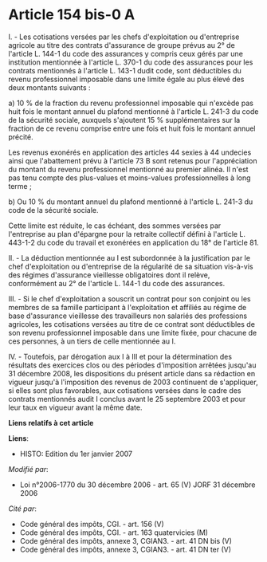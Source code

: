 # Article 154 bis-0 A

I. - Les cotisations versées par les chefs d'exploitation ou d'entreprise agricole au titre des contrats d'assurance de
groupe prévus au 2° de l'article L. 144-1 du code des assurances y compris ceux gérés par une institution mentionnée à
l'article L. 370-1 du code des assurances pour les contrats mentionnés à l'article L. 143-1 dudit code, sont déductibles du
revenu professionnel imposable dans une limite égale au plus élevé des deux montants suivants :

a) 10 % de la fraction du revenu professionnel imposable qui n'excède pas huit fois le montant annuel du plafond mentionné à
l'article L. 241-3 du code de la sécurité sociale, auxquels s'ajoutent 15 % supplémentaires sur la fraction de ce revenu
comprise entre une fois et huit fois le montant annuel précité.

Les revenus exonérés en application des articles 44 sexies à 44 undecies ainsi que l'abattement prévu à l'article 73 B sont
retenus pour l'appréciation du montant du revenu professionnel mentionné au premier alinéa. Il n'est pas tenu compte des
plus-values et moins-values professionnelles à long terme ;

b) Ou 10 % du montant annuel du plafond mentionné à l'article L. 241-3 du code de la sécurité sociale.

Cette limite est réduite, le cas échéant, des sommes versées par l'entreprise au plan d'épargne pour la retraite collectif
défini à l'article L. 443-1-2 du code du travail et exonérées en application du 18° de l'article 81.

II. - La déduction mentionnée au I est subordonnée à la justification par le chef d'exploitation ou d'entreprise de la
régularité de sa situation vis-à-vis des régimes d'assurance vieillesse obligatoires dont il relève, conformément au 2° de
l'article L. 144-1 du code des assurances.

III. -  Si le chef d'exploitation a souscrit un contrat pour son conjoint ou les membres de sa famille participant à
l'exploitation et affiliés au régime de base d'assurance vieillesse des travailleurs non salariés des professions agricoles,
les cotisations versées au titre de ce contrat sont déductibles de son revenu professionnel imposable dans une limite fixée,
pour chacune de ces personnes, à un tiers de celle mentionnée au I.

IV. - Toutefois, par dérogation aux I à III et pour la détermination des résultats des exercices clos ou des périodes
d'imposition arrêtées jusqu'au 31 décembre 2008, les dispositions du présent article dans sa rédaction en vigueur jusqu'à
l'imposition des revenus de 2003 continuent de s'appliquer, si elles sont plus favorables, aux cotisations versées dans le
cadre des contrats mentionnés audit I conclus avant le 25 septembre 2003 et pour leur taux en vigueur avant la même date.

**Liens relatifs à cet article**

**Liens**:

  - HISTO: Edition du 1er janvier 2007

_Modifié par_:

  - Loi n°2006-1770 du 30 décembre 2006 - art. 65 (V) JORF 31 décembre 2006

_Cité par_:

  - Code général des impôts, CGI. - art. 156 (V)
  - Code général des impôts, CGI. - art. 163 quatervicies (M)
  - Code général des impôts, annexe 3, CGIAN3. - art. 41 DN bis (V)
  - Code général des impôts, annexe 3, CGIAN3. - art. 41 DN ter (V)
